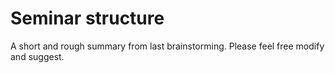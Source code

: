 # Seminar structure

A short and rough summary from last brainstorming. Please feel free modify and suggest.
